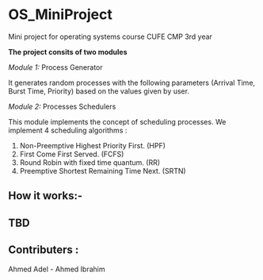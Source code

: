 # OS_MiniProject

Mini project for operating systems course CUFE CMP 3rd year 

**The project consits of two modules**

*Module 1:*
Process Generator

It generates random processes with the following parameters (Arrival Time, Burst Time, Priority) based on the values given by user.

*Module 2:*
Processes Schedulers

This module implements the concept of scheduling processes. We implement 4 scheduling algorithms :

1. Non-Preemptive Highest Priority First. (HPF)
2. First Come First Served. (FCFS)
3. Round Robin with fixed time quantum. (RR)
4. Preemptive Shortest Remaining Time Next. (SRTN)

## How it works:-

## TBD

## Contributers :
Ahmed Adel - Ahmed Ibrahim
